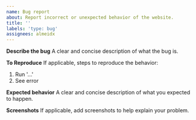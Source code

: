 ```yaml
---
name: Bug report
about: Report incorrect or unexpected behavior of the website.
title: ''
labels: 'type: bug'
assignees: almeidx
---
```


**Describe the bug**
A clear and concise description of what the bug is.

**To Reproduce**
If applicable, steps to reproduce the behavior:

1. Run '...'
2. See error

**Expected behavior**
A clear and concise description of what you expected to happen.

**Screenshots**
If applicable, add screenshots to help explain your problem.
